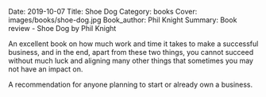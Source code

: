 Date: 2019-10-07
Title: Shoe Dog
Category: books
Cover: images/books/shoe-dog.jpg
Book_author: Phil Knight
Summary: Book review - Shoe Dog by Phil Knight

An excellent book on how much work and time it takes to make a successful business, and in the end, apart from these two things, you cannot succeed without much luck and aligning many other things that sometimes you may not have an impact on.

A recommendation for anyone planning to start or already own a business.